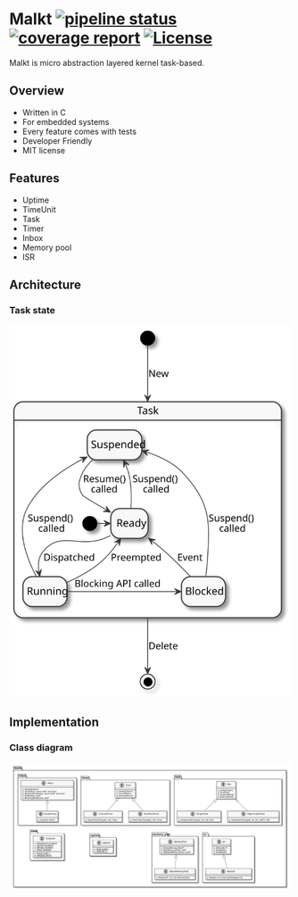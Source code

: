 # Malkt [![pipeline status](https://gitlab.com/kokabe/malkt/badges/master/pipeline.svg)](https://gitlab.com/kokabe/malkt/commits/master) [![coverage report](https://gitlab.com/kokabe/malkt/badges/master/coverage.svg)](https://gitlab.com/kokabe/malkt/commits/master) [![License](https://img.shields.io/badge/license-MIT-green.svg)](./LICENSE)

Malkt is micro abstraction layered kernel task-based.

## Overview

- Written in C
- For embedded systems
- Every feature comes with tests
- Developer Friendly
- MIT license

## Features

- Uptime
- TimeUnit
- Task
- Timer
- Inbox
- Memory pool
- ISR

## Architecture

### Task state

![state machine diagram](doc/state_machine_diagram.svg)

## Implementation

### Class diagram

![class diagram](doc/class_diagram.svg)
